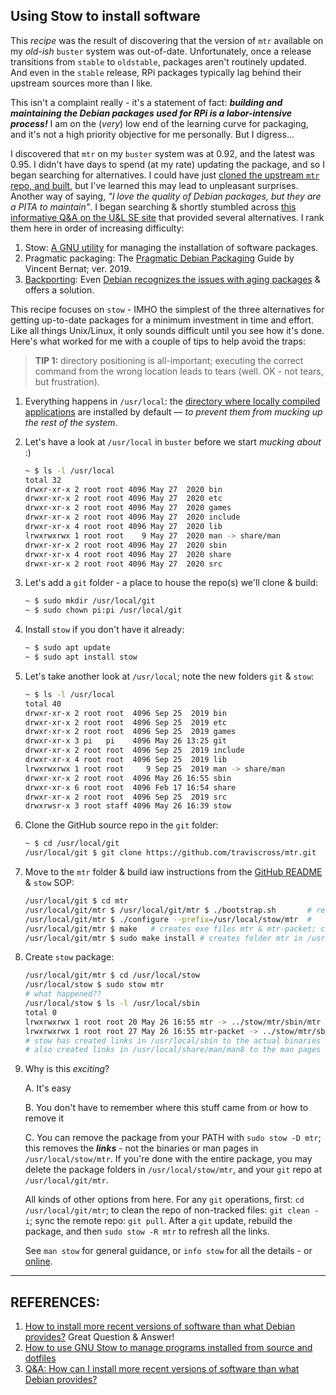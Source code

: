 ## Using Stow to install software

This *recipe* was the result of discovering that the version of `mtr` available on my *old-ish* `buster` system was out-of-date. Unfortunately, once a release transitions from `stable` to `oldstable`, packages aren't routinely updated. And even in the `stable` release, RPi packages typically lag behind their upstream sources more than I like. 

This isn't a complaint really - it's a statement of fact: ***building and maintaining the Debian packages used for RPi is a labor-intensive process!*** I am on the (*very*) low end of the learning curve for packaging, and it's not a high priority objective for me personally. But I digress... 

I discovered that `mtr` on my `buster` system was at 0.92, and the latest was 0.95. I didn't have days to spend (at my rate) updating the package, and so I began searching for alternatives. I could have just [cloned the upstream `mtr` repo, and built](https://github.com/traviscross/mtr), but I've learned this may lead to unpleasant surprises. Another way of saying, *"I love the quality of Debian packages, but they are a PITA to maintain"*. I began searching & shortly stumbled across [this informative Q&A on the U&L SE site](https://unix.stackexchange.com/questions/112157/how-can-i-install-more-recent-versions-of-software-than-what-debian-provides) that provided several alternatives. I rank them here in order of increasing difficulty: 

1. Stow: [A GNU utility](https://www.gnu.org/software/stow/manual/stow.html) for managing the installation of software packages.
2. Pragmatic packaging: The [Pragmatic Debian Packaging](https://vincent.bernat.ch/en/blog/2019-pragmatic-debian-packaging) Guide by Vincent Bernat; ver. 2019.
3. [Backporting](https://duckduckgo.com/?t=ffab&q=What+is+Debian+backporting&atb=v278-1&ia=web): Even [Debian recognizes the issues with aging packages](https://backports.debian.org/) & offers a solution.

This recipe focuses on `stow` - IMHO the simplest of the three alternatives for getting up-to-date packages for a minimum investment in time and effort. Like all things Unix/Linux, it only sounds difficult until you see how it's done. Here's what worked for me with a couple of tips to help avoid the traps: 

> **TIP 1:** directory positioning is all-important; executing the correct command from the wrong location leads to tears (well. OK - not tears, but frustration). 

1. Everything happens in `/usr/local`: the [directory where locally compiled applications](https://www.howtogeek.com/117435/htg-explains-the-linux-directory-structure-explained/) are installed by default — *to prevent them from mucking up the rest of the  system*. 
2. Let's have a look at `/usr/local` in `buster` before we start *mucking about* :) 

   ```bash
   ~ $ ls -l /usr/local
   total 32
   drwxr-xr-x 2 root root 4096 May 27  2020 bin
   drwxr-xr-x 2 root root 4096 May 27  2020 etc
   drwxr-xr-x 2 root root 4096 May 27  2020 games
   drwxr-xr-x 2 root root 4096 May 27  2020 include
   drwxr-xr-x 4 root root 4096 May 27  2020 lib
   lrwxrwxrwx 1 root root    9 May 27  2020 man -> share/man
   drwxr-xr-x 2 root root 4096 May 27  2020 sbin
   drwxr-xr-x 4 root root 4096 May 27  2020 share
   drwxr-xr-x 2 root root 4096 May 27  2020 src
   ```
3. Let's add a `git` folder - a place to house the repo(s) we'll clone & build: 

   ```bash
   ~ $ sudo mkdir /usr/local/git
   ~ $ sudo chown pi:pi /usr/local/git
   ```
4. Install `stow` if you don't have it already: 

   ```bash
   ~ $ sudo apt update
   ~ $ sudo apt install stow
   ```
5. Let's take another look at `/usr/local`; note the new folders `git` & `stow`: 

   ```bash
   ~ $ ls -l /usr/local
   total 40
   drwxr-xr-x 2 root root  4096 Sep 25  2019 bin
   drwxr-xr-x 2 root root  4096 Sep 25  2019 etc
   drwxr-xr-x 2 root root  4096 Sep 25  2019 games
   drwxr-xr-x 3 pi   pi    4096 May 26 13:25 git
   drwxr-xr-x 2 root root  4096 Sep 25  2019 include
   drwxr-xr-x 4 root root  4096 Sep 25  2019 lib
   lrwxrwxrwx 1 root root     9 Sep 25  2019 man -> share/man
   drwxr-xr-x 2 root root  4096 May 26 16:55 sbin
   drwxr-xr-x 6 root root  4096 Feb 17 16:54 share
   drwxr-xr-x 2 root root  4096 Sep 25  2019 src
   drwxrwsr-x 3 root staff 4096 May 26 16:39 stow
   ```
6. Clone the GitHub source repo in the `git` folder:

   ```bash
   ~ $ cd /usr/local/git
   /usr/local/git $ git clone https://github.com/traviscross/mtr.git
   ```

7. Move to the `mtr` folder & build iaw instructions from the [GitHub README](https://github.com/traviscross/mtr#readme) & `stow` SOP: 

   ```bash
   /usr/local/git $ cd mtr
   /usr/local/git/mtr $ /usr/local/git/mtr $ ./bootstrap.sh       # ref README
   /usr/local/git/mtr $ ./configure --prefix=/usr/local/stow/mtr  # 
   /usr/local/git/mtr $ make   # creates exe files mtr & mtr-packet; can test at this point
   /usr/local/git/mtr $ sudo make install # creates folder mtr in /usr/local/stow 
   ```

8. Create `stow` package: 

   ```bash
   /usr/local/git/mtr $ cd /usr/local/stow
   /usr/local/stow $ sudo stow mtr
   # what happened??
   /usr/local/stow $ ls -l /usr/local/sbin
   total 0
   lrwxrwxrwx 1 root root 20 May 26 16:55 mtr -> ../stow/mtr/sbin/mtr
   lrwxrwxrwx 1 root root 27 May 26 16:55 mtr-packet -> ../stow/mtr/sbin/mtr-packet 
   # stow has created links in /usr/local/sbin to the actual binaries in /usr/local/stow/mtr/sbin !! 
   # also created links in /usr/local/share/man/man8 to the man pages at /usr/local/stow/mtr/share/man/man8
   ```

9. Why is this *exciting*? 

   A. It's easy

   B. You don't have to remember where this stuff came from or how to remove it 

   C. You can remove the package from your PATH with `sudo stow -D mtr`; this removes the ***links*** - not the binaries or man pages in `/usr/local/stow/mtr`. If you're done with the entire package, you may delete the package folders in `/usr/local/stow/mtr`, and your `git` repo at `/usr/local/git/mtr`.

   All kinds of other options from here. For any `git` operations, first:  `cd /usr/local/git/mtr`; to clean the repo of non-tracked files: `git clean -i`;  sync the remote repo: `git pull`. After a `git` update, rebuild the package, and then `sudo stow -R mtr` to refresh all the links.

   See `man stow` for general guidance, or `info stow` for all the details - or [online](https://www.gnu.org/software/stow/manual/stow.html). 



---

## REFERENCES:

1. [How to install more recent versions of software than what Debian provides?](https://unix.stackexchange.com/questions/112157/how-can-i-install-more-recent-versions-of-software-than-what-debian-provides) Great Question & Answer!
2. [How to use GNU Stow to manage programs installed from source and dotfiles](https://linuxconfig.org/how-to-use-gnu-stow-to-manage-programs-installed-from-source-and-dotfiles) 
3. [Q&A: How can I install more recent versions of software than what Debian provides?](https://unix.stackexchange.com/questions/112157/how-can-i-install-more-recent-versions-of-software-than-what-debian-provides) 